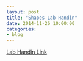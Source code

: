 ```yaml
---
layout: post
title: "Shapes Lab Handin"
date: 2014-11-26 10:00:00
categories:
- blog
---
```


[Lab Handin Link](http://goo.gl/forms/1WBuBGwWtg)

